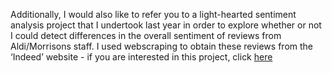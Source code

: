 
Additionally, I would also like to refer you to a light-hearted sentiment analysis project that I undertook last year in order to explore whether or not I could detect 
differences in the overall sentiment of reviews from Aldi/Morrisons staff. I used webscraping to obtain these reviews from the ‘Indeed’ website - if you are interested 
in this project, click [here](https://rpubs.com/IsaacGabr/795006. )
